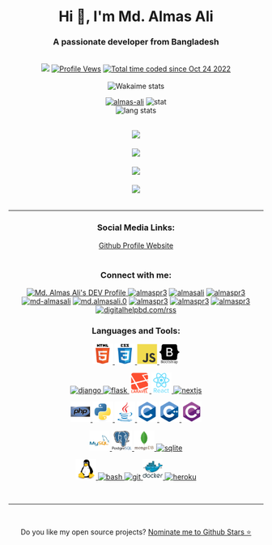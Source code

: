<p align='center' class="main">
<h1 align="center">Hi 👋, I'm Md. Almas Ali</h1>
<h3 align="center">A passionate developer from Bangladesh</h3>
<br>
<div align="center">

<a href="https://hits.seeyoufarm.com" title="Profile Hits">
<img src="https://hits.seeyoufarm.com/api/count/incr/badge.svg?url=https%3A%2F%2Fgithub.com%2FAlmas-Ali&count_bg=%2379C83D&title_bg=%23555555&icon=github.svg&icon_color=%23E7E7E7&title=Hits&edge_flat=false" /></a>
<a href="https:/github.com/Almas-Ali">
<img src="https://komarev.com/ghpvc/?username=Almas-Ali&color=brightgreen"
	title="Profile Vews"></a>
<a href="https://wakatime.com/@168edf9f-71dc-49cc-bf77-592d9c9d4eed"><img
	src="https://wakatime.com/badge/user/168edf9f-71dc-49cc-bf77-592d9c9d4eed.svg"
	alt="Total time coded since Oct 24 2022" /></a><br><br>
<img src="https://github-readme-stats.vercel.app/api/wakatime?username=almaspr3&theme=transparent&show_owner=true" alt="Wakaime stats">
</div>

<div>
<p align="center">
<a href="https://github.com/ryo-ma/github-profile-trophy">
<img src="https://github-profile-trophy.vercel.app/?username=almas-ali" alt="almas-ali" /></a>
<img src="https://github-readme-stats.vercel.app/api?username=Almas-Ali&show_icons=true&theme=transparent" alt="stat"><br>
<img src="https://github-readme-stats.vercel.app/api/top-langs/?username=anuraghazra&layout=compact&theme=transparent" alt="lang stats">
</p>

<br>

<div align="center">
<a href="https://github.com/Almas-Ali/Num6">
  <img src="https://github-readme-stats.vercel.app/api/pin/?username=Almas-Ali&repo=Num6&theme=transparent" />
</a><br><br>
<a href="https://github.com/Almas-Ali/rong">
  <img src="https://github-readme-stats.vercel.app/api/pin/?username=Almas-Ali&repo=rong&theme=transparent" />
</a><br><br>
<a href="https://github.com/Almas-Ali/Ant">
  <img src="https://github-readme-stats.vercel.app/api/pin/?username=Almas-Ali&repo=Ant&theme=transparent" />
</a><br><br>
<a href="https://github.com/Almas-Ali/TRex">
  <img src="https://github-readme-stats.vercel.app/api/pin/?username=Almas-Ali&repo=TRex&theme=transparent" />
</a>
</div><br>
<hr>

<div align="center">
<h3> Social Media Links:</h3>
<a href="https://Almas-Ali.github.io" class="main">Github Profile Website</a>
<br><br>
</div>

<h3 align="center">Connect with me:</h3>
<p align="center">
<a href="https://dev.to/almasali" class="main">
<img src="https://d2fltix0v2e0sb.cloudfront.net/dev-badge.svg" alt="Md. Almas Ali's DEV Profile" height="30" width="30">
</a>
<a href="https://codepen.io/almaspr3" target="blank"><img
  src="https://raw.githubusercontent.com/rahuldkjain/github-profile-readme-generator/master/src/images/icons/Social/codepen.svg" alt="almaspr3" height="30" width="40" /></a>
<a href="https://dev.to/almasali" target="blank"><img
  src="https://raw.githubusercontent.com/rahuldkjain/github-profile-readme-generator/master/src/images/icons/Social/devto.svg" alt="almasali" height="30" width="40" /></a>
<a href="https://twitter.com/almaspr3" target="blank"><img
  src="https://raw.githubusercontent.com/rahuldkjain/github-profile-readme-generator/master/src/images/icons/Social/twitter.svg" alt="almaspr3" height="30" width="40" /></a>
<a href="https://linkedin.com/in/md-almasali" target="blank"><img
  src="https://raw.githubusercontent.com/rahuldkjain/github-profile-readme-generator/master/src/images/icons/Social/linked-in-alt.svg" alt="md-almasali" height="30" width="40" /></a>
<a href="https://fb.com/md.almasali.0" target="blank"><img
  src="https://raw.githubusercontent.com/rahuldkjain/github-profile-readme-generator/master/src/images/icons/Social/facebook.svg" alt="md.almasali.0" height="30" width="40" /></a>
<a href="https://instagram.com/almaspr3" target="blank"><img
  src="https://raw.githubusercontent.com/rahuldkjain/github-profile-readme-generator/master/src/images/icons/Social/instagram.svg" alt="almaspr3" height="30" width="40" /></a>
<a href="https://www.hackerrank.com/almaspr3" target="blank"><img
  src="https://raw.githubusercontent.com/rahuldkjain/github-profile-readme-generator/master/src/images/icons/Social/hackerrank.svg"
	alt="almaspr3" height="30" width="40" /></a>
<a href="https://www.leetcode.com/almaspr3" target="blank"><img
  src="https://raw.githubusercontent.com/rahuldkjain/github-profile-readme-generator/master/src/images/icons/Social/leet-code.svg"
	alt="almaspr3" height="30" width="40" /></a>
<a href="/digitalhelpbd.com/rss" target="blank"><img
  src="https://raw.githubusercontent.com/rahuldkjain/github-profile-readme-generator/master/src/images/icons/Social/rss.svg"
alt="digitalhelpbd.com/rss" height="30" width="40" /></a>

</p>

<h3 align="center">Languages and Tools:</h3>
<p align="center">
<a href="https://www.w3.org/html/" target="_blank" rel="noreferrer"> <img
  src="https://raw.githubusercontent.com/devicons/devicon/master/icons/html5/html5-original-wordmark.svg"
		alt="html5" width="40" height="40" /> </a>
<a href="https://www.w3schools.com/css/" target="_blank" rel="noreferrer"> <img
  src="https://raw.githubusercontent.com/devicons/devicon/master/icons/css3/css3-original-wordmark.svg"
		alt="css3" width="40" height="40" /> </a>
<a href="https://developer.mozilla.org/en-US/docs/Web/JavaScript" target="_blank" rel="noreferrer"> <img
  src="https://raw.githubusercontent.com/devicons/devicon/master/icons/javascript/javascript-original.svg"
		alt="javascript" width="40" height="40" /> </a>
<a href="https://getbootstrap.com" target="_blank" rel="noreferrer"> <img
  src="https://raw.githubusercontent.com/devicons/devicon/master/icons/bootstrap/bootstrap-plain-wordmark.svg"
		alt="bootstrap" width="40" height="40" /> </a>
</p>

<p align="center">
<a href="https://www.djangoproject.com/" target="_blank" rel="noreferrer"> <img
  src="https://cdn.worldvectorlogo.com/logos/django.svg" alt="django" width="40" height="40" /> </a>
<a href="https://flask.palletsprojects.com/" target="_blank" rel="noreferrer"> <img
  src="https://www.vectorlogo.zone/logos/pocoo_flask/pocoo_flask-icon.svg" alt="flask" width="40"
		height="40" /> </a>
<a href="https://laravel.com/" target="_blank" rel="noreferrer"> <img
  src="https://raw.githubusercontent.com/devicons/devicon/master/icons/laravel/laravel-plain-wordmark.svg"
			  alt="laravel" width="40" height="40" /> </a>
<a href="https://reactjs.org/" target="_blank" rel="noreferrer"> <img
  src="https://raw.githubusercontent.com/devicons/devicon/master/icons/react/react-original-wordmark.svg"
			  alt="react" width="40" height="40" /> </a>
<a href="https://nextjs.org/" target="_blank" rel="noreferrer"> <img
  src="https://cdn.worldvectorlogo.com/logos/nextjs-2.svg" alt="nextjs" width="40" height="40" /> </a>
</p>

<p align="center">
<a href="https://www.php.net" target="_blank" rel="noreferrer"> <img
  src="https://raw.githubusercontent.com/devicons/devicon/master/icons/php/php-original.svg" alt="php"
			  width="40" height="40" /> </a>
<a href="https://www.python.org" target="_blank" rel="noreferrer"> <img
  src="https://raw.githubusercontent.com/devicons/devicon/master/icons/python/python-original.svg"
	alt="python" width="40" height="40" /> </a>
<a href="https://www.java.com" target="_blank" rel="noreferrer"> <img
  src="https://raw.githubusercontent.com/devicons/devicon/master/icons/java/java-original.svg" alt="java"
		width="40" height="40" /> </a>
<a href="https://www.cprogramming.com/" target="_blank" rel="noreferrer"> <img
  src="https://raw.githubusercontent.com/devicons/devicon/master/icons/c/c-original.svg" alt="c" width="40"
		height="40" /> </a>
<a href="https://www.w3schools.com/cpp/" target="_blank" rel="noreferrer"> <img
  src="https://raw.githubusercontent.com/devicons/devicon/master/icons/cplusplus/cplusplus-original.svg"
		alt="cplusplus" width="40" height="40" /> </a>
<a href="https://www.w3schools.com/cs/" target="_blank" rel="noreferrer"> <img
  src="https://raw.githubusercontent.com/devicons/devicon/master/icons/csharp/csharp-original.svg"
		alt="csharp" width="40" height="40" /> </a>
</p>

<p align="center">
<a href="https://www.mysql.com/" target="_blank" rel="noreferrer"> <img
  src="https://raw.githubusercontent.com/devicons/devicon/master/icons/mysql/mysql-original-wordmark.svg"
			  alt="mysql" width="40" height="40" /> </a>
<a href="https://www.postgresql.org" target="_blank" rel="noreferrer"> <img
  src="https://raw.githubusercontent.com/devicons/devicon/master/icons/postgresql/postgresql-original-wordmark.svg"
alt="postgresql" width="40" height="40" /> </a>
<a href="https://www.mongodb.com/" target="_blank" rel="noreferrer"> <img
  src="https://raw.githubusercontent.com/devicons/devicon/master/icons/mongodb/mongodb-original-wordmark.svg"
			  alt="mongodb" width="40" height="40" /> </a>
<a href="https://www.sqlite.org/" target="_blank" rel="noreferrer"> <img
  src="https://www.vectorlogo.zone/logos/sqlite/sqlite-icon.svg" alt="sqlite" width="40" height="40" /> </a>
</p>

<p align="center">
<a href="https://www.linux.org/" target="_blank" rel="noreferrer"> <img
  src="https://raw.githubusercontent.com/devicons/devicon/master/icons/linux/linux-original.svg" alt="linux"
	width="40" height="40" /> </a>
<a href="https://www.gnu.org/software/bash/" target="_blank" rel="noreferrer"> <img
  src="https://www.vectorlogo.zone/logos/gnu_bash/gnu_bash-icon.svg" alt="bash" width="40" height="40" />
</a>
<a href="https://git-scm.com/" target="_blank" rel="noreferrer"> <img
  src="https://www.vectorlogo.zone/logos/git-scm/git-scm-icon.svg" alt="git" width="40" height="40" /> </a>
<a href="https://www.docker.com/" target="_blank" rel="noreferrer"> <img
  src="https://raw.githubusercontent.com/devicons/devicon/master/icons/docker/docker-original-wordmark.svg"
		alt="docker" width="40" height="40" /> </a>
<a href="https://heroku.com" target="_blank" rel="noreferrer"> <img
  src="https://www.vectorlogo.zone/logos/heroku/heroku-icon.svg" alt="heroku" width="40" height="40" /> </a>
</p>

<!-- 
<div align="center">
	<h3>Contributed in Lists:</h3>
	<ol align="center">
		<li align="center">
	<a href="https://github.com/MobSF/docs">MobSF/docs</a>
		</li>
	r />
		<li align="center">
	<a href="https://github.com/congaterori/pythonA.I">congaterori/pythonA.I</a>
	li>
		<br />
		<li align="center">
	<a href="https://github.com/revsys/django-friendship">revsys/django-friendship</a>
	li>
	</ol> 
</div> -->

<br />
<hr><br />
<p align='center'>
	Do you like my open source projects? <a href='https://stars.github.com/nominate/'>Nominate me to Github Stars
		⭐</a>
</p>
</p>